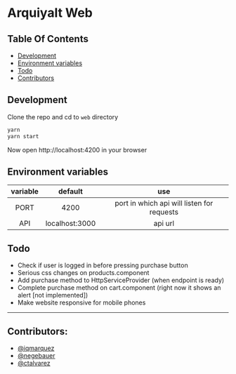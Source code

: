 # Arquiyalt Web

## Table Of Contents

- [Development](#development)
- [Environment variables](#environment-variables)
- [Todo](#Todo)
- [Contributors](#contributors)

## Development

Clone the repo and cd to `web` directory

```bash
yarn
yarn start
```

Now open http://localhost:4200 in your browser

## Environment variables

|variable|default|use|
|:-:|:-:|:-:|
|PORT|4200|port in which api will listen for requests|
|API|localhost:3000|api url|

## Todo

- Check if user is logged in before pressing purchase button
- Serious css changes on products.component
- Add purchase method to HttpServiceProvider (when endpoint is ready)
- Complete purchase method on cart.component (right now it shows an alert [not implemented])
- Make website responsive for mobile phones

***

## Contributors:

- [@iqmarquez](https://github.com/iqmarquez)
- [@negebauer](https://github.com/negebauer)
- [@ctalvarez](https://github.com/ctalvarez)
